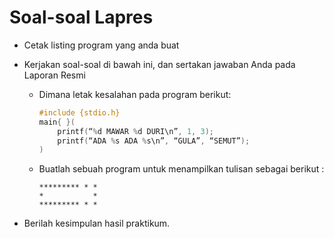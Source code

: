 # Soal-soal Lapres

- Cetak listing program yang anda buat

- Kerjakan soal-soal di bawah ini, dan sertakan jawaban Anda pada Laporan Resmi

	- Dimana letak kesalahan pada program berikut:

		```c
		#include {stdio.h}
		main{ }(
			printf(“%d MAWAR %d DURI\n”, 1, 3);
			printf(“ADA %s ADA %s\n”, “GULA”, “SEMUT”);
		)
		```
	
	- Buatlah sebuah program untuk menampilkan tulisan sebagai berikut :
		```
		********* * *
		*           *
		********* * *
		```
- Berilah kesimpulan hasil praktikum.
